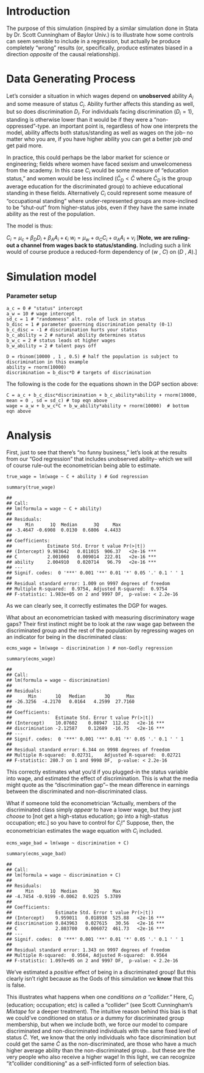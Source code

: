 Introduction
============

The purpose of this simulation (inspired by a similar simulation done in
Stata by Dr. Scott Cunningham of Baylor Univ.) is to illustrate how some
controls can seem sensible to include in a regression, but actually be
produce completely “wrong” results (or, specifically, produce estimates
biased in a direction *opposite* of the causal relationship).

Data Generating Process
=======================

Let’s consider a situation in which wages depend on **unobserved**
ability *A*<sub>*i*</sub> and some measure of status *C*<sub>*i*</sub>.
Ability further affects this standing as well, but so does
discrimination *D*<sub>*i*</sub>. For individuals facing discrimination
(*D*<sub>*i*</sub> = 1), standing is otherwise lower than it would be if
they were a “non-oppressed”-type. an important point is, regardless of
how one interprets the model, ability affects both status/standing as
well as wages on the job– no matter who you are, if you have higher
ability you can get a better job *and* get paid more.

In practice, this could perhaps be the labor market for science or
engineering; fields where women have faced sexism and unwelcomeness from
the academy. In this case *C*<sub>*i*</sub> would be some measure of
“education status,” and women would be less inclined
(*C̄*<sub>*D*</sub> &lt; *C̄* where *C̄*<sub>*D*</sub> is the group average
education for the discriminated group) to achieve educational standing
in these fields. Alternatively *C*<sub>*i*</sub> could represent some
measure of “occupational standing” where under-represented groups are
more-inclined to be “shut-out” from higher-status jobs, even if they
have the same innate ability as the rest of the population.

The model is thus:

*C*<sub>*i*</sub> = *μ*<sub>*c*</sub> + *β*<sub>*D*</sub>*D*<sub>*i*</sub> + *β*<sub>*A*</sub>*A*<sub>*i*</sub> + *ϵ*<sub>*i*</sub>
*w*<sub>*i*</sub> = *μ*<sub>*w*</sub> + *α*<sub>*C*</sub>*C*<sub>*i*</sub> + *α*<sub>*A*</sub>*A*<sub>*i*</sub> + *ν*<sub>*i*</sub>
\[**Note, we are ruling-out a channel from wages back to
status/standing.** Including such a link would of course produce a
reduced-form dependency of (*w* , *C*) on (*D* , *A*).\]

Simulation model
================

### Parameter setup

    a_c = 0 # "status" intercept
    a_w = 10 # wage intercept
    sd_c = 1 # "randomness" alt. role of luck in status
    b_disc = 1 # parameter governing discrimination penalty (0-1)
    b_c_disc = -1 # discrimination hurts your status
    b_c_ability = 2 # natural ability determines status
    b_w_c = 2 # status leads ot higher wages
    b_w_ability = 2 # talent pays off 

    D = rbinom(10000 , 1 , 0.5) # half the population is subject to discrimination in this example
    ability = rnorm(10000)
    discrimination = b_disc*D # targets of discrimination

The following is the code for the equations shown in the DGP section
above:

    C = a_c + b_c_disc*discrimination + b_c_ability*ability + rnorm(10000, mean = 0 , sd = sd_c) # top eqn above
    wage = a_w + b_w_c*C + b_w_ability*ability + rnorm(10000)  # bottom eqn above

Analysis
========

First, just to see that there’s “no funny business,” let’s look at the
results from our “God regression” that includes unobserved ability–
which we will of course rule-out the econometrician being able to
estimate.

    true_wage = lm(wage ~ C + ability ) # God regression

    summary(true_wage)

    ## 
    ## Call:
    ## lm(formula = wage ~ C + ability)
    ## 
    ## Residuals:
    ##     Min      1Q  Median      3Q     Max 
    ## -3.4647 -0.6908  0.0130  0.6806  4.4433 
    ## 
    ## Coefficients:
    ##             Estimate Std. Error t value Pr(>|t|)    
    ## (Intercept) 9.983642   0.011015  906.37   <2e-16 ***
    ## C           2.001060   0.009014  222.01   <2e-16 ***
    ## ability     2.004910   0.020714   96.79   <2e-16 ***
    ## ---
    ## Signif. codes:  0 '***' 0.001 '**' 0.01 '*' 0.05 '.' 0.1 ' ' 1
    ## 
    ## Residual standard error: 1.009 on 9997 degrees of freedom
    ## Multiple R-squared:  0.9754, Adjusted R-squared:  0.9754 
    ## F-statistic: 1.983e+05 on 2 and 9997 DF,  p-value: < 2.2e-16

As we can clearly see, it correctly estimates the DGP for wages.

What about an econometrician tasked with measuring discriminatory wage
gaps? Their first instinct might be to look at the raw wage gap between
the discriminated group and the rest of the population by regressing
wages on an indicator for being in the discriminated class:

    ecms_wage = lm(wage ~ discrimination ) # non-Godly regression

    summary(ecms_wage)

    ## 
    ## Call:
    ## lm(formula = wage ~ discrimination)
    ## 
    ## Residuals:
    ##      Min       1Q   Median       3Q      Max 
    ## -26.3256  -4.2170   0.0164   4.2599  27.7160 
    ## 
    ## Coefficients:
    ##                Estimate Std. Error t value Pr(>|t|)    
    ## (Intercept)    10.07602    0.08947  112.62   <2e-16 ***
    ## discrimination -2.12587    0.12689  -16.75   <2e-16 ***
    ## ---
    ## Signif. codes:  0 '***' 0.001 '**' 0.01 '*' 0.05 '.' 0.1 ' ' 1
    ## 
    ## Residual standard error: 6.344 on 9998 degrees of freedom
    ## Multiple R-squared:  0.02731,    Adjusted R-squared:  0.02721 
    ## F-statistic: 280.7 on 1 and 9998 DF,  p-value: < 2.2e-16

This correctly estimates what you’d if you plugged-in the status
variable into wage, and estimated the effect of discrimination. This is
what the media might quote as the “discrimination gap”– the mean
difference in earnings between the discriminated and non-discriminated
class.

What if someone told the econometrician “Actually, members of the
discriminated class simply *appear* to have a lower wage, but they just
*choose* to \[not get a high-status education; go into a high-status
occupation; etc.\] so you have to control for *C*<sub>*i*</sub>!”
Suppose, then, the econometrician estimates the wage equation with
*C*<sub>*i*</sub> included.

    ecms_wage_bad = lm(wage ~ discrimination + C) 

    summary(ecms_wage_bad)

    ## 
    ## Call:
    ## lm(formula = wage ~ discrimination + C)
    ## 
    ## Residuals:
    ##     Min      1Q  Median      3Q     Max 
    ## -4.7454 -0.9199 -0.0062  0.9225  5.3789 
    ## 
    ## Coefficients:
    ##                Estimate Std. Error t value Pr(>|t|)    
    ## (Intercept)    9.959011   0.018938  525.88   <2e-16 ***
    ## discrimination 0.843963   0.027615   30.56   <2e-16 ***
    ## C              2.803700   0.006072  461.73   <2e-16 ***
    ## ---
    ## Signif. codes:  0 '***' 0.001 '**' 0.01 '*' 0.05 '.' 0.1 ' ' 1
    ## 
    ## Residual standard error: 1.343 on 9997 degrees of freedom
    ## Multiple R-squared:  0.9564, Adjusted R-squared:  0.9564 
    ## F-statistic: 1.097e+05 on 2 and 9997 DF,  p-value: < 2.2e-16

We’ve estimated a *positive* effect of being in a discriminated group!
But this clearly isn’t right because as the Gods of this simulation we
**know** that this is false.

This illustrates what happens when one *conditions on a “collider.”*
Here, *C*<sub>*i*</sub> (education; occupation; etc) is called a
“collider” (see Scott Cunningham’s *Mixtape* for a deeper treatment).
The intuitive reason behind this bias is that we could’ve conditioned on
status *or* a dummy for discriminated group membership, but when we
include both, we force our model to compare discriminated and
non-discriminated individuals with the same fixed level of status *C̃*.
Yet, we know that the only individuals who face discrimination but could
get the same *C̃* as the non-discriminated, are those who have a much
higher average ability than the non-discriminated group… but these are
the very people who also receive a higher wage! In this light, we can
recognize “it”collider conditioning" as a self-inflicted form of
selection bias.
